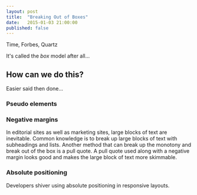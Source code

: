 ```yaml
---
layout: post
title:  "Breaking Out of Boxes"
date:   2015-01-03 21:00:00
published: false
---
```


Time, Forbes, Quartz

It's called the *box* model after all...

## How can we do this?
Easier said then done... 

### Pseudo elements

### Negative margins
In editorial sites as well as marketing sites, large blocks of text are inevitable. Common knowledge is to break up large blocks of text with subheadings and lists. Another method that can break up the monotony and break out of the box is a pull quote. A pull quote used along with a negative margin looks good and makes the large block of text more skimmable.

### Absolute positioning
Developers shiver using absolute positioning in responsive layouts.
